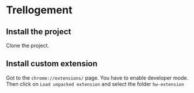 # Trellogement

## Install the project

Clone the project.

## Install custom extension

Got to the `chrome://extensions/` page. You have to enable developer mode. Then click on `Load unpacked extension` and select the folder `hw-extension`
